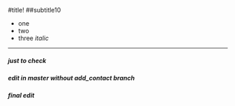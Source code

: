 #title!
##subtitle10
* one
* two
* three _italic_
---
##### just to check

##### edit in master without add_contact branch
##### final edit